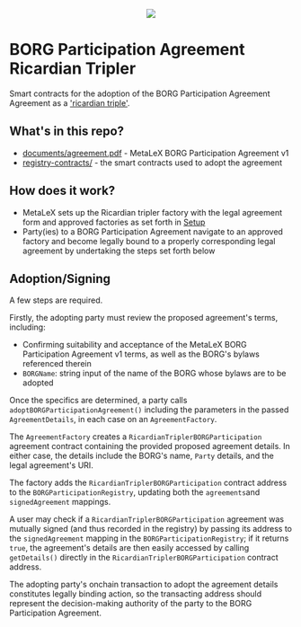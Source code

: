 <p align="center">
  <img src="https://pbs.twimg.com/media/GIZRzEIXcAADT9j.png"/>
</p>

# BORG Participation Agreement Ricardian Tripler

Smart contracts for the adoption of the BORG Participation Agreement Agreement as a ['ricardian triple'](https://financialcryptography.com/mt/archives/001556.html). 

## What's in this repo?

- [documents/agreement.pdf](documents/agreement.pdf) - MetaLeX BORG Participation Agreement v1 
- [registry-contracts/](registry-contracts/) - the smart contracts used to adopt the agreement 

## How does it work?

- MetaLeX sets up the Ricardian tripler factory with the legal agreement form and approved factories as set forth in [Setup](https://github.com/MetaLex-Tech/RicardianTriplerBORGParticipation/tree/main/registry-contracts#setup)
- Party(ies) to a BORG Participation Agreement navigate to an approved factory and become legally bound to a properly corresponding legal agreement by undertaking the steps set forth below

## Adoption/Signing

A few steps are required.

Firstly, the adopting party must review the proposed agreement's terms, including:
- Confirming suitability and acceptance of the MetaLeX BORG Participation Agreement v1 terms, as well as the BORG's bylaws referenced therein
- `BORGName`: string input of the name of the BORG whose bylaws are to be adopted 


Once the specifics are determined, a party calls `adoptBORGParticipationAgreement()` including the parameters in the passed `AgreementDetails`, in each case on an `AgreementFactory`.

The `AgreementFactory` creates a `RicardianTriplerBORGParticipation` agreement contract containing the provided proposed agreement details. In either case, the details include the BORG's name, `Party` details, and the legal agreement's URI.

The factory adds the `RicardianTriplerBORGParticipation` contract address to the `BORGParticipationRegistry`, updating both the `agreements`and `signedAgreement` mappings.

A user may check if a `RicardianTriplerBORGParticipation` agreement was mutually signed (and thus recorded in the registry) by passing its address to the `signedAgreement` mapping in the `BORGParticipationRegistry`; if it returns `true`, the agreement's details are then easily accessed by calling `getDetails()` directly in the `RicardianTriplerBORGParticipation` contract address.
  
The adopting party's onchain transaction to adopt the agreement details constitutes legally binding action, so the transacting address should represent the decision-making authority of the party to the BORG Participation Agreement.




